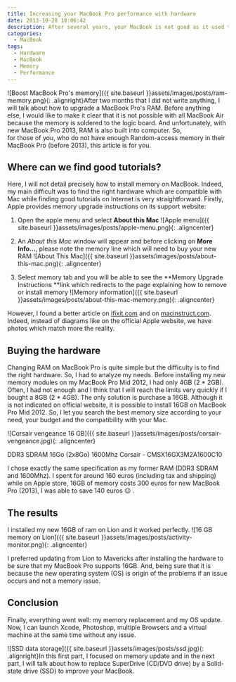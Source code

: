 ```yaml
---
title: Increasing your MacBook Pro performance with hardware
date: 2013-10-28 18:06:42
description: After several years, your MacBook is not good as it used to. Here is the solution on how to update your Apple laptop without changing it.
categories:
  - MacBook
tags:
  - Hardware
  - MacBook
  - Memory
  - Performance
---
```

![Boost MacBook Pro's memory]({{ site.baseurl }}assets/images/posts/ram-memory.png){: .alignright}After two months that I did not write anything, I will talk about how to upgrade a MacBook Pro's RAM. Before anything else, I would like to make it clear that it is not possible with all MacBook Air because the memory is soldered to the logic board. And unfortunately, with new MacBook Pro 2013, RAM is also built into computer. So, for those of you, who do not have enough Random-access memory in their MacBook Pro (before 2013), this article is for you.

## Where can we find good tutorials?

Here, I will not detail precisely how to install memory on MacBook. Indeed, my main difficult was to find the right hardware which are compatible with Mac while finding good tutorials on Internet is very straightforward. Firstly, Apple provides memory upgrade instructions on its support website:

1. Open the apple menu and select **About this Mac**
![Apple menu]({{ site.baseurl }}assets/images/posts/apple-menu.png){: .aligncenter}

2. An *About this Mac* window will appear and before clicking on **More Info...**, please note the memory line which will need to buy your new RAM
![About This Mac]({{ site.baseurl }}assets/images/posts/about-this-mac.png){: .aligncenter}

3. Select memory tab and you will be able to see the **Memory Upgrade Instructions **link which redirects to the page explaining how to remove or install memory
![Memory information]({{ site.baseurl }}assets/images/posts/about-this-mac-memory.png){: .aligncenter}

However, I found a better article on <a href="http://www.ifixit.com/Guide/MacBook+Pro+13-Inch+Unibody+Mid+2010+RAM+Replacement/4319" target="_blank">ifixit.com</a> and on <a href="http://www.macinstruct.com/node/392" target="_blank">macinstruct.com</a>. Indeed, instead of diagrams like on the official Apple website, we have photos which match more the reality.

## Buying the hardware

Changing RAM on MacBook Pro is quite simple but the difficulty is to find the right hardware. So, I had to analyze my needs. Before installing my new memory modules on my MacBook Pro Mid 2012, I had only 4GB (2 \* 2GB). Often, I had not enough and I think that I will reach the limits very quickly if I bought a 8GB (2 \* 4GB). The only solution is purchase a 16GB. Although it is not indicated on official website, it is possible to install 16GB on MacBook Pro Mid 2012. So, I let you search the best memory size according to your need, your budget and the compatibility with your Mac.

![Corsair vengeance 16 GB]({{ site.baseurl }}assets/images/posts/corsair-vengeance.jpg){: .aligncenter}
<p class="caption">DDR3 SDRAM 16Go (2x8Go) 1600Mhz Corsair - CMSX16GX3M2A1600C10</p>

I chose exactly the same specification as my former RAM (DDR3 SDRAM and 1600Mhz). I spent for around 160 euros (including tax and shipping) while on Apple store, 16GB of memory costs 300 euros for new MacBook Pro (2013), I was able to save 140 euros 😉 .

## The results

I installed my new 16GB of ram on Lion and it worked perfectly.
![16 GB memory on Lion]({{ site.baseurl }}assets/images/posts/activity-monitor.png){: .aligncenter}

I preferred updating from Lion to Mavericks after installing the hardware to be sure that my MacBook Pro supports 16GB. And, being sure that it is because the new operating system (OS) is origin of the problems if an issue occurs and not a memory issue.

## Conclusion

Finally, everything went well: my memory replacement and my OS update. Now, I can launch Xcode, Photoshop, multiple Browsers and a virtual machine at the same time without any issue.

![SSD data storage]({{ site.baseurl }}assets/images/posts/ssd.jpg){: .alignright}In this first part, I focused on memory update and in the next part, I will talk about how to replace SuperDrive (CD/DVD drive) by a Solid-state drive (SSD) to improve your MacBook.
